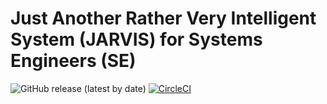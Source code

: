# Just Another Rather Very Intelligent System (JARVIS) for Systems Engineers (SE)
![GitHub release (latest by date)](https://img.shields.io/github/v/release/rcasteran/jarvis4se)
[![CircleCI](https://circleci.com/gh/rcasteran/jarvis4se/tree/main.svg?style=svg)](https://circleci.com/gh/rcasteran/jarvis4se/tree/main)
